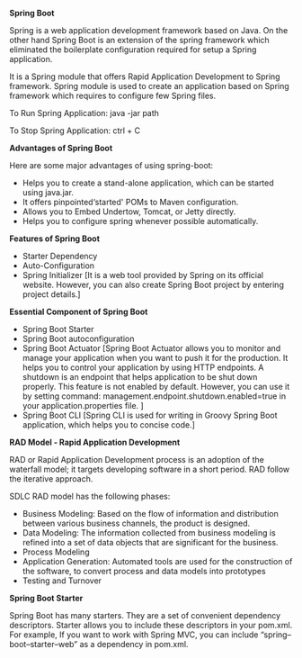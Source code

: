 <b>Spring Boot</b>

Spring is a web application development framework based on Java. On the other hand Spring
Boot is an extension of the spring framework which eliminated the boilerplate configuration
required for setup a Spring application.


It is a Spring module that offers Rapid Application Development to Spring framework. Spring
module is used to create an application based on Spring framework which requires to configure
few Spring files.

To Run Spring Application: java -jar path

To Stop Spring Application: ctrl + C

<b>Advantages of Spring Boot</b>

Here are some major advantages of using spring-boot:
- Helps you to create a stand-alone application, which can be started using java.jar.
- It offers pinpointed‘started' POMs to Maven configuration.
- Allows you to Embed Undertow, Tomcat, or Jetty directly.
- Helps you to configure spring whenever possible automatically.

<b>Features of Spring Boot</b>
- Starter Dependency
- Auto-Configuration
- Spring Initializer [It is a web tool provided by Spring on its official website. However, you can also create Spring
  Boot project by entering project details.]

<b>Essential Component of Spring Boot</b>
- Spring Boot Starter
- Spring Boot autoconfiguration
- Spring Boot Actuator [Spring Boot Actuator allows you to monitor and manage your application when you want to push
  it for the production. It helps you to control your application by using HTTP endpoints. 
  A shutdown is an endpoint that helps application to be shut down properly. This feature is not
  enabled by default.
  However, you can use it by setting command: management.endpoint.shutdown.enabled=true in
  your application.properties file.
  ]
- Spring Boot CLI [Spring CLI is used for writing in Groovy Spring Boot application, which helps you to concise code.]


<b>RAD Model - Rapid Application Development</b>

RAD or Rapid Application Development process is an adoption of the waterfall model; it targets
developing software in a short period. RAD follow the iterative approach.

SDLC RAD model has the following phases:
- Business Modeling: 
  Based on the flow of information and distribution between various
  business channels, the product is designed.
- Data Modeling: 
  The information collected from business modeling is refined into a set of
  data objects that are significant for the business.
- Process Modeling
- Application Generation: 
  Automated tools are used for the construction of the software, to
  convert process and data models into prototypes
- Testing and Turnover

<b>Spring Boot Starter</b>

Spring Boot has many starters. They are a set of convenient dependency descriptors. Starter
allows you to include these descriptors in your pom.xml.
For example, If you want to work with Spring MVC, you can include “spring–boot–starter–web” as
a dependency in pom.xml.